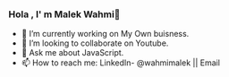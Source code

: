 ### Hola , I' m Malek Wahmi👋
- 🔭 I’m currently working on My Own buisness.
- 👯 I’m looking to collaborate on Youtube.
- 💬 Ask me about JavaScript.
- 📫 How to reach me: LinkedIn- @wahmimalek || Email

